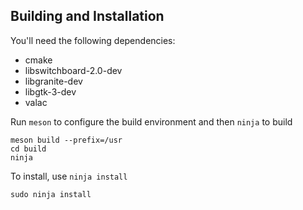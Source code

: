 ## Building and Installation

You'll need the following dependencies:

* cmake
* libswitchboard-2.0-dev
* libgranite-dev
* libgtk-3-dev
* valac

Run `meson` to configure the build environment and then `ninja` to build

    meson build --prefix=/usr
    cd build
    ninja

To install, use `ninja install`

    sudo ninja install